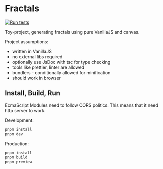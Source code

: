 # Fractals

[![Run tests](https://github.com/borys/fractals/actions/workflows/run-test.yml/badge.svg)](https://github.com/borys/fractals/actions/workflows/run-test.yml)

Toy-project, generating fractals using pure VanillaJS and canvas.

Project assumptions:

- written in VanillaJS
- no external libs required
- optionally use JsDoc with tsc for type checking
- tools like prettier, linter are allowed
- bundlers - conditionally allowed for minification
- should work in browser

## Install, Build, Run

EcmaScript Modules need to follow CORS politics. This means that it need http server to work.

Development:

```bash
pnpm install
pnpm dev
```

Production:

```bash
pnpm install
pnpm build
pnpm preview
```
